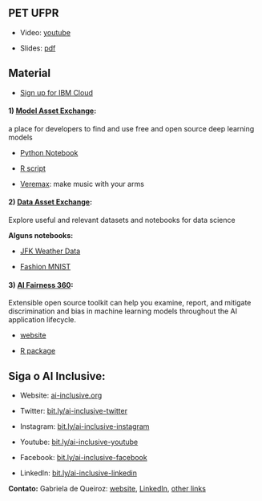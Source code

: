 ## PET UFPR

- Video: [youtube]()

- Slides: [pdf]()

## Material


- [Sign up for IBM Cloud](http://ibm.biz/gguniversity) 

#### 1) [Model Asset Exchange](http://ibm.biz/model-exchange): 

a place for developers to find and use free and open source deep learning models

- [Python Notebook](http://ibm.biz/max-notebook)

- [R script](https://github.com/CODAIT/presentations/blob/310910dd51f4c64df39d41d4627fc30e14188d75/talks/2020-06-18_DSSelevate-Elevating-Women-in-Data/object_detector.R)

- [Veremax](http://ibm.biz/veremax): make music with your arms


#### 2) [Data Asset Exchange](http://ibm.biz/data-exchange): 

Explore useful and relevant datasets and notebooks for data science


**Alguns notebooks:**

- [JFK Weather Data](https://developer.ibm.com/exchanges/data/all/jfk-weather-data/)

- [Fashion MNIST](https://developer.ibm.com/exchanges/data/all/fashion-mnist/)



#### 3) [AI Fairness 360](http://aif360.mybluemix.net/): 

Extensible open source toolkit can help you examine, report, and mitigate discrimination and bias in machine learning models throughout the AI application lifecycle. 

- [website](http://aif360.mybluemix.net/)

- [R package](https://cran.r-project.org/web/packages/aif360/index.html)


## Siga o AI Inclusive:

- Website: [ai-inclusive.org]()

- Twitter: [bit.ly/ai-inclusive-twitter]()

- Instagram: [bit.ly/ai-inclusive-instagram]()

- Youtube: [bit.ly/ai-inclusive-youtube]()

- Facebook: [bit.ly/ai-inclusive-facebook]()

- LinkedIn: [bit.ly/ai-inclusive-linkedin]()


**Contato:** Gabriela de Queiroz: [website](https://k-roz.com/), [LinkedIn](https://www.linkedin.com/in/gabrieladequeiroz), [other links](https://linktr.ee/gdq)
